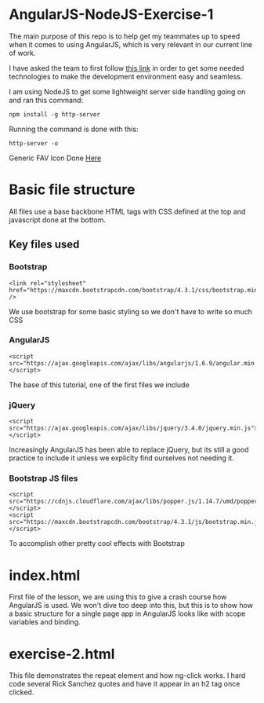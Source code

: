 # AngularJS-NodeJS-Exercise-1
The main purpose of this repo is to help get my teammates up to speed when it comes to using AngularJS, which is very relevant in our current line of work.

I have asked the team to first follow [this link](https://jasonwatmore.com/post/2016/06/22/nodejs-setup-simple-http-server-local-web-server) in order to get some needed technologies to make the development environment easy and seamless.

I am using NodeJS to get some lightweight server side handling going on and ran this command:

```
npm install -g http-server
```

Running the command is done with this:

```
http-server -o
```

Generic FAV Icon Done [Here](https://favicon.io/favicon-generator/)

# Basic file structure
All files use a base backbone HTML tags with CSS defined at the top and javascript done at the bottom.

## Key files used
### Bootstrap

```
<link rel="stylesheet" href="https://maxcdn.bootstrapcdn.com/bootstrap/4.3.1/css/bootstrap.min.css" />
```

We use bootstrap for some basic styling so we don't have to write so much CSS

### AngularJS

```
<script src="https://ajax.googleapis.com/ajax/libs/angularjs/1.6.9/angular.min.js"></script>
```

The base of this tutorial, one of the first files we include

### jQuery

```
<script src="https://ajax.googleapis.com/ajax/libs/jquery/3.4.0/jquery.min.js"></script>
```

Increasingly AngularJS has been able to replace jQuery, but its still a good practice to include it unless we expliclty find ourselves not needing it.

### Bootstrap JS files

```
<script src="https://cdnjs.cloudflare.com/ajax/libs/popper.js/1.14.7/umd/popper.min.js"></script>
<script src="https://maxcdn.bootstrapcdn.com/bootstrap/4.3.1/js/bootstrap.min.js"></script>
```

To accomplish other pretty cool effects with Bootstrap

# index.html
First file of the lesson, we are using this to give a crash course how AngularJS is used. We won't dive too deep into this, but this is to show how a basic structure for a single page app in AngularJS looks like with scope variables and binding. 

# exercise-2.html
This file demonstrates the repeat element and how ng-click works. I hard code several Rick Sanchez quotes and have it appear in an h2 tag once clicked.